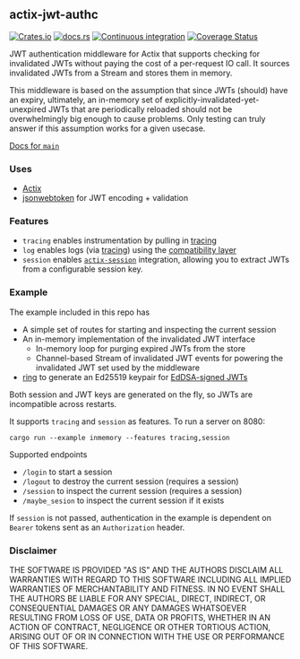 ## actix-jwt-authc 
[![Crates.io](https://img.shields.io/crates/v/actix-jwt-authc.svg)](https://crates.io/crates/actix-jwt-authc)
[![docs.rs](https://img.shields.io/docsrs/actix-jwt-authc.svg?label=docs.rs)](https://docs.rs/actix-jwt-authc)
[![Continuous integration](https://github.com/lloydmeta/actix-jwt-authc/actions/workflows/ci.yaml/badge.svg)](https://github.com/lloydmeta/actix-jwt-authc/actions/workflows/ci.yaml)
[![Coverage Status](https://coveralls.io/repos/github/lloydmeta/actix-jwt-authc/badge.svg?branch=main)](https://coveralls.io/github/lloydmeta/actix-jwt-authc?branch=main)

JWT authentication middleware for Actix that supports checking for invalidated JWTs without paying the cost of a per-request
IO call. It sources invalidated JWTs from a Stream and stores them in memory.

This middleware is based on the assumption that since JWTs (should) have an expiry, ultimately, an in-memory set of 
explicitly-invalidated-yet-unexpired JWTs that are periodically reloaded should not be overwhelmingly big enough to 
cause problems. Only testing can truly answer if this assumption works for a given usecase.

[Docs for `main`](https://beachape.com/actix-jwt-authc/actix_jwt_authc)

### Uses
- [Actix](https://actix.rs)
- [jsonwebtoken](https://github.com/Keats/jsonwebtoken) for JWT encoding + validation

### Features

- `tracing` enables instrumentation by pulling in [tracing](https://github.com/tokio-rs/tracing)
- `log` enables logs (via [tracing](https://github.com/tokio-rs/tracing)) using the [compatibility layer](https://docs.rs/tracing-log/latest/tracing_log/#convert-tracing-events-to-logs)
- `session` enables [`actix-session`](https://crates.io/crates/actix-session) integration, allowing you to extract
  JWTs from a configurable session key.

### Example

The example included in this repo has

- A simple set of routes for starting and inspecting the current session
- An in-memory implementation of the invalidated JWT interface
  - In-memory loop for purging expired JWTs from the store
  - Channel-based Stream of invalidated JWT events for powering the invalidated JWT set used by the middleware
- [ring](https://github.com/briansmith/ring) to generate an Ed25519 keypair for [EdDSA-signed JWTs](https://www.scottbrady91.com/jose/jwts-which-signing-algorithm-should-i-use)

Both session and JWT keys are generated on the fly, so JWTs are incompatible across restarts.

It supports `tracing` and `session` as features. To run a server on 8080:

```shell
cargo run --example inmemory --features tracing,session
```

Supported endpoints

- `/login` to start a session
- `/logout` to destroy the current session (requires a session)
- `/session` to inspect the current session (requires a session)
- `/maybe_sesion` to inspect the current session if it exists

If `session` is not passed, authentication in the example is dependent on `Bearer` tokens sent as an `Authorization` header.

### Disclaimer

THE SOFTWARE IS PROVIDED "AS IS" AND THE AUTHORS DISCLAIM ALL WARRANTIES WITH REGARD TO THIS SOFTWARE INCLUDING ALL 
IMPLIED WARRANTIES OF MERCHANTABILITY AND FITNESS. IN NO EVENT SHALL THE AUTHORS BE LIABLE FOR ANY SPECIAL, DIRECT, 
INDIRECT, OR CONSEQUENTIAL DAMAGES OR ANY DAMAGES WHATSOEVER RESULTING FROM LOSS OF USE, DATA OR PROFITS, WHETHER IN AN 
ACTION OF CONTRACT, NEGLIGENCE OR OTHER TORTIOUS ACTION, ARISING OUT OF OR IN CONNECTION WITH THE USE OR PERFORMANCE OF 
THIS SOFTWARE.
